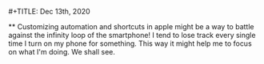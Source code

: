 #+TITLE: Dec 13th, 2020

** Customizing automation and shortcuts in apple might be a way to battle against the infinity loop of the smartphone! I tend to lose track every single time I turn on my phone for something. This way it might help me to focus on what I'm doing. We shall see.